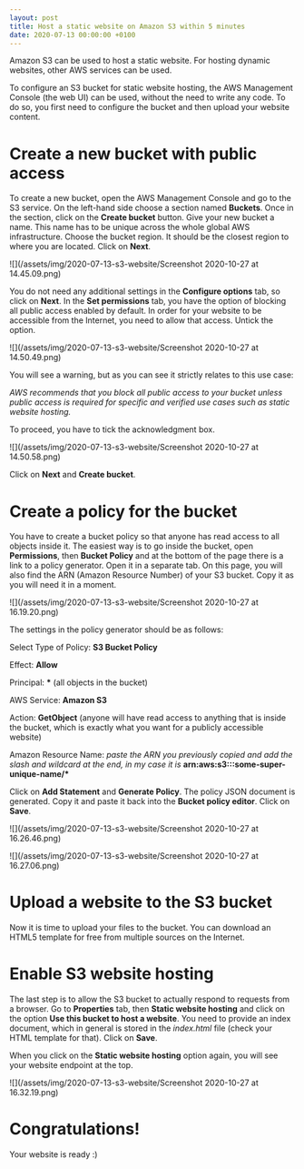 ```yaml
---
layout: post
title: Host a static website on Amazon S3 within 5 minutes
date: 2020-07-13 00:00:00 +0100
---
```


Amazon S3 can be used to host a static website. For hosting dynamic websites, other AWS services can be used.

To configure an S3 bucket for static website hosting, the AWS Management Console (the web UI) can be used, without the need to write any code. To do so, you first need to configure the bucket and then upload your website content.

# Create a new bucket with public access
To create a new bucket, open the AWS Management Console and go to the S3 service. On the left-hand side choose a section named **Buckets**. Once in the section, click on the **Create bucket** button. Give your new bucket a name. This name has to be unique across the whole global AWS infrastructure. Choose the bucket region. It should be the closest region to where you are located. Click on **Next**. 

![](/assets/img/2020-07-13-s3-website/Screenshot 2020-10-27 at 14.45.09.png)

You do not need any additional settings in the **Configure options** tab, so click on **Next**. In the **Set permissions** tab, you have the option of blocking all public access enabled by default. In order for your website to be accessible from the Internet, you need to allow that access. Untick the option. 

![](/assets/img/2020-07-13-s3-website/Screenshot 2020-10-27 at 14.50.49.png)

You will see a warning, but as you can see it strictly relates to this use case:

_AWS recommends that you block all public access to your bucket unless public access is required for specific and verified use cases such as static website hosting._

To proceed, you have to tick the acknowledgment box.

![](/assets/img/2020-07-13-s3-website/Screenshot 2020-10-27 at 14.50.58.png)

Click on **Next** and **Create bucket**.

# Create a policy for the bucket

You have to create a bucket policy so that anyone has read access to all objects inside it. The easiest way is to go inside the bucket, open **Permissions**, then **Bucket Policy** and at the bottom of the page there is a link to a policy generator. Open it in a separate tab. On this page, you will also find the ARN (Amazon Resource Number) of your S3 bucket. Copy it as you will need it in a moment.

![](/assets/img/2020-07-13-s3-website/Screenshot 2020-10-27 at 16.19.20.png)

The settings in the policy generator should be as follows:

Select Type of Policy: **S3 Bucket Policy**

Effect: **Allow**

Principal: **\*** (all objects in the bucket)

AWS Service: **Amazon S3**

Action: **GetObject** (anyone will have read access to anything that is inside the bucket, which is exactly what you want for a publicly accessible website)

Amazon Resource Name: _paste the ARN you previously copied and add the slash and wildcard at the end, in my case it is_ **arn:aws:s3:::some-super-unique-name/\***

Click on **Add Statement** and **Generate Policy**. The policy JSON document is generated. Copy it and paste it back into the **Bucket policy editor**. Click on **Save**.

![](/assets/img/2020-07-13-s3-website/Screenshot 2020-10-27 at 16.26.46.png)

![](/assets/img/2020-07-13-s3-website/Screenshot 2020-10-27 at 16.27.06.png)

# Upload a website to the S3 bucket

Now it is time to upload your files to the bucket. You can download an HTML5 template for free from multiple sources on the Internet.

# Enable S3 website hosting

The last step is to allow the S3 bucket to actually respond to requests from a browser. Go to **Properties** tab, then **Static website hosting** and click on the option **Use this bucket to host a website**. You need to provide an index document, which in general is stored in the _index.html_ file (check your HTML template for that). Click on **Save**. 

When you click on the **Static website hosting** option again, you will see your website endpoint at the top. 

![](/assets/img/2020-07-13-s3-website/Screenshot 2020-10-27 at 16.32.19.png)

# Congratulations!

Your website is ready :)